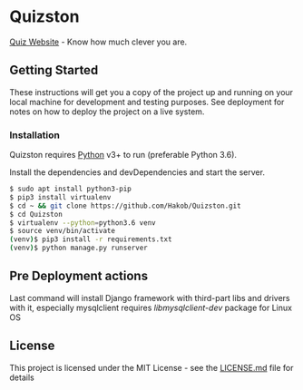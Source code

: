 # Quizston

[Quiz Website](http://hakob.pythonanywhere.com) - Know how much clever you are.

## Getting Started

These instructions will get you a copy of the project up and running on your local machine for development and testing purposes. See deployment for notes on how to deploy the project on a live system.


### Installation

Quizston requires [Python](https://www.python.org/) v3+ to run (preferable Python 3.6).

Install the dependencies and devDependencies and start the server.

```sh
$ sudo apt install python3-pip
$ pip3 install virtualenv
$ cd ~ && git clone https://github.com/Hakob/Quizston.git
$ cd Quizston
$ virtualenv --python=python3.6 venv 
$ source venv/bin/activate
(venv)$ pip3 install -r requirements.txt 
(venv)$ python manage.py runserver
```

## Pre Deployment actions
Last command will install Django framework with third-part libs and drivers with it, especially mysqlclient requires *_libmysqlclient-dev_* package for Linux OS

## License

This project is licensed under the MIT License - see the [LICENSE.md](LICENSE.md) file for details
